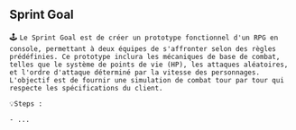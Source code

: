 ## Sprint Goal

🕹️ ` Le Sprint Goal est de créer un prototype fonctionnel d'un RPG en console, permettant à deux équipes de s'affronter selon des règles prédéfinies. Ce prototype inclura les mécaniques de base de combat, telles que le système de points de vie (HP), les attaques aléatoires, et l'ordre d'attaque déterminé par la vitesse des personnages. L'objectif est de fournir une simulation de combat tour par tour qui respecte les spécifications du client. `

```
💡Steps :

- ...
```

